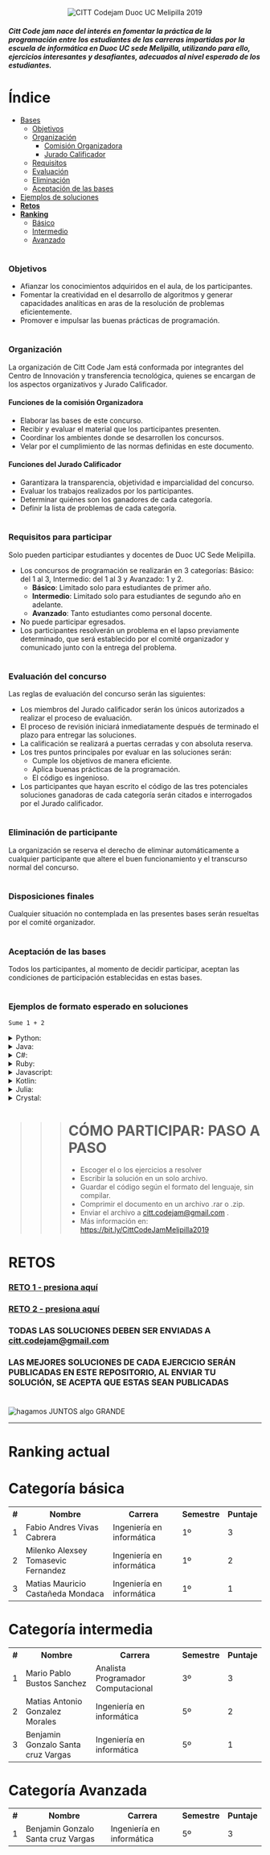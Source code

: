 <p align="center">
  <img src="http://i65.tinypic.com/2z57u5h.jpg" alt="CITT Codejam Duoc UC Melipilla 2019">
</p>

<p align="justify">

#### *Citt Code jam nace del interés en fomentar la práctica de la programación entre los estudiantes de las carreras impartidas por la escuela de informática en **Duoc UC sede Melipilla**, utilizando para ello, ejercicios interesantes y desafiantes, adecuados al nivel esperado de los estudiantes.*

</p>

# Índice

* [Bases](#Objetivos)
  * [Objetivos](#Objetivos)
  * [Organización](#Organización)
    * [Comisión Organizadora](#Funciones-de-la-comisión-Organizadora)
    * [Jurado Calificador](#Funciones-del-Jurado-Calificador)
  * [Requisitos](#Requisitos-para-participar)
  * [Evaluación](#Evaluación-del-concurso)
  * [Eliminación](#Eliminación-de-participante)
  * [Aceptación de las bases](#Aceptación-de-las-bases)
* [Ejemplos de soluciones](#Ejemplos-de-formato-esperado-en-soluciones)
* [**Retos**](#RETOS)
* [**Ranking**](#Ranking-actual)
  * [Básico](#Categoría-básica)
  * [Intermedio](#Categoría-intermedia)
  * [Avanzado](#Categoría-Avanzada)


#
### Objetivos

<p align="justify">

* Afianzar los conocimientos adquiridos en el aula, de los participantes.
* Fomentar la creatividad en el desarrollo de algoritmos y generar capacidades analíticas en aras de la resolución de problemas eficientemente.
* Promover e impulsar las buenas prácticas de programación.

</p>

#
### Organización

<p align="justify">

La organización de Citt Code Jam está conformada por integrantes del Centro de Innovación y transferencia tecnológica, quienes se encargan de los aspectos organizativos y Jurado Calificador.
#### Funciones de la comisión Organizadora
* Elaborar las bases de este concurso.
* Recibir y evaluar el material que los participantes presenten.
* Coordinar los ambientes donde se desarrollen los concursos.
* Velar por el cumplimiento de las normas definidas en este documento.
#### Funciones del Jurado Calificador
* Garantizara la transparencia, objetividad e imparcialidad del concurso.
* Evaluar los trabajos realizados por los participantes.
* Determinar quiénes son los ganadores de cada categoría.
* Definir la lista de problemas de cada categoría.

</p>

#
### Requisitos para participar

<p align="justify">

Solo pueden participar estudiantes y docentes de Duoc UC Sede Melipilla.
* Los concursos de programación se realizarán en 3 categorías: Básico: del 1 al 3, Intermedio: del 1 al 3 y Avanzado: 1 y 2.
  * **Básico**: Limitado solo para estudiantes de primer año.
  * **Intermedio**: Limitado solo para estudiantes de segundo año en adelante.
  * **Avanzado**: Tanto estudiantes como personal docente.
* No puede participar egresados.
* Los participantes resolverán un problema en el lapso previamente determinado, que será establecido por el comité organizador y comunicado junto con la entrega del problema.

</p>

#
### Evaluación del concurso

<p align="justify">

Las reglas de evaluación del concurso serán las siguientes:
* Los miembros del Jurado calificador serán los únicos autorizados a realizar el proceso de evaluación.
* El proceso de revisión iniciará inmediatamente después de terminado el plazo para entregar las soluciones.
* La calificación se realizará a puertas cerradas y con absoluta reserva.
* Los tres puntos principales por evaluar en las soluciones serán:
  * Cumple los objetivos de manera eficiente.
  * Aplica buenas prácticas de la programación.
  * El código es ingenioso.
* Los participantes que hayan escrito el código de las tres potenciales soluciones ganadoras de cada categoría serán citados e interrogados por el Jurado calificador.

</p>

#
### Eliminación de participante

<p align="justify">

La organización se reserva el derecho de eliminar automáticamente a cualquier participante que altere el buen funcionamiento y el transcurso normal del concurso.

</p>

#
### Disposiciones finales

<p align="justify">

Cualquier situación no contemplada en las presentes bases serán resueltas por el comité organizador.

</p>

#
### Aceptación de las bases

<p align="justify">

Todos los participantes, al momento de decidir participar, aceptan las condiciones de participación establecidas en estas bases.

</p>

#
### Ejemplos de formato esperado en soluciones
`Sume 1 + 2`

<details><summary>Python:</summary>
<p>

```python
# Nombre: Juan José Pérez González 
# Carrera: Ingeniería en informática
# Semestre: 5°
# Número de teléfono: +56987654321
# correo duoc: co.rreo@alumnos.duoc.cl
# correo per: correopersonal@gmail.com

def MiSolucion():
    a = 1
    b = 2
    c = a + b
    return c

```
</p>
</details>

<details><summary>Java:</summary>
<p>

```java
/* Nombre: Juan José Pérez González
 * Carrera: Ingeniería en informática
 * Semestre: 5°
 * Número de teléfono: +56987654321
 * correo duoc: co.rreo@alumnos.duoc.cl
 * correo per: correopersonal@gmail.com
 */

public class MiSolucion{
    
    public int miSolucion(){
        int a = 1;
        int b = 2;
        int c = a + b;
        return c;
    }
}
```
</p>
</details>

<details><summary>C#:</summary>
<p>

```c#
/* Nombre: Juan José Pérez González
 Carrera: Ingeniería en informática
 Semestre: 5°
 Número de teléfono: +56987654321
 correo duoc: co.rreo@alumnos.duoc.cl
 correo per: correopersonal@gmail.com
 */
public class MiSolucion
{
  public static int MiSolucion()
  {
    int a = 1;
    int b = 2;
    int c = a + b;
    return c;
  }
}
```
</p>
</details>

<details><summary>Ruby:</summary>
<p>

```ruby
=begin
 Nombre: Juan José Pérez González
 Carrera: Ingeniería en informática
 Semestre: 5°
 Número de teléfono: +56987654321
 correo duoc: co.rreo@alumnos.duoc.cl
 correo per: correopersonal@gmail.com
=end
def MiSolucion()
  a = 1
  b = 2
  c = a + b
  c
end
```
</p>
</details>

<details><summary>Javascript:</summary>
<p>

```javascript
/* Nombre: Juan José Pérez González
 Carrera: Ingeniería en informática
 Semestre: 5°
 Número de teléfono: +56987654321
 correo duoc: co.rreo@alumnos.duoc.cl
 correo per: correopersonal@gmail.com
 */
function MiSolucion() {
  var a = 1;
  let b = 2;
  const c = a + b;
  return c;
}
```
</p>
</details>

<details><summary>Kotlin:</summary>
<p>

```kotlin
/* Nombre: Juan José Pérez González
 Carrera: Ingeniería en informática
 Semestre: 5°
 Número de teléfono: +56987654321
 correo duoc: co.rreo@alumnos.duoc.cl
 correo per: correopersonal@gmail.com
 */
fun MiSolucion(): Int {
  var a = 1
  var b = 2
  var c = a + b
  return c
}
```
</p>
</details>

<details><summary>Julia:</summary>
<p>

```Julia
#= Nombre: Juan José Pérez González
 Carrera: Ingeniería en informática
 Semestre: 5°
 Número de teléfono: +56987654321
 correo duoc: co.rreo@alumnos.duoc.cl
 correo per: correopersonal@gmail.com
=#
module MiSolucion
  export misolucion
  
  function misolucion()
    a = 1
    b = 2
    c = a + b
    return c
  end
end
```
</p>
</details>

<details><summary>Crystal:</summary>
<p>

```crystal
# Nombre: Juan José Pérez González
# Carrera: Ingeniería en informática
# Semestre: 5°
# Número de teléfono: +56987654321
# correo duoc: co.rreo@alumnos.duoc.cl
# correo per: correopersonal@gmail.com

def mi_solucion()
  a = 1
  b = 2
  c = a + b
end
```
</p>
</details> 

<p align="justify">

#

>>> # CÓMO PARTICIPAR: PASO A PASO
>>> 
>>> * Escoger el o los ejercicios a resolver
>>> * Escribir la solución en un solo archivo.
>>> * Guardar el código según el formato del lenguaje, sin compilar.
>>> * Comprimir el documento en un archivo .rar o .zip. 
>>> * Enviar el archivo a citt.codejam@gmail.com .
>>> * Más información en: https://bit.ly/CittCodeJamMelipilla2019 

# RETOS

### [RETO 1 - presiona aquí](https://github.com/CittCodeJamMelipilla/CittCodejam2019Melipilla/blob/master/Semana%2001/README.md)
### [RETO 2 - presiona aquí](https://github.com/CittCodeJamMelipilla/CittCodejam2019Melipilla/blob/master/Semana%2002/README.md)

### TODAS LAS SOLUCIONES DEBEN SER ENVIADAS A citt.codejam@gmail.com
### LAS MEJORES SOLUCIONES DE CADA EJERCICIO SERÁN PUBLICADAS EN ESTE REPOSITORIO, AL ENVIAR TU SOLUCIÓN, SE ACEPTA QUE ESTAS SEAN PUBLICADAS

</p>

#
![hagamos JUNTOS algo GRANDE](http://i68.tinypic.com/2e3og9x.jpg)

<hr>

# Ranking actual

# Categoría básica

<table>
  <tr>
    <th>#</th>
    <th>Nombre</th>
    <th>Carrera</th>
    <th>Semestre</th>
    <th>Puntaje</th>
  </tr>
  <tr>
    <td>1</td>
    <td>Fabio Andres Vivas Cabrera</td>
    <td>Ingeniería en informática</td>
    <td>1º</td>
    <td>3</td>
  </tr>
  <tr>
    <td>2</td>
    <td>Milenko Alexsey Tomasevic Fernandez</td>
    <td>Ingeniería en informática</td>
    <td>1º</td>
    <td>2</td>
  </tr>
  <tr>
    <td>3</td>
    <td>Matias Mauricio Castañeda Mondaca</td>
    <td>Ingeniería en informática</td>
    <td>1º</td>
    <td>1</td>
  </tr>
</table>

# Categoría intermedia

<table>
  <tr>
    <th>#</th>
    <th>Nombre</th>
    <th>Carrera</th>
    <th>Semestre</th>
    <th>Puntaje</th>
  </tr>
  <tr>
    <td>1</td>
    <td>Mario Pablo Bustos Sanchez</td>
    <td>Analista Programador Computacional</td>
    <td>3º</td>
    <td>3</td>
  </tr>
  <tr>
    <td>2</td>
    <td>Matias Antonio Gonzalez Morales</td>
    <td>Ingeniería en informática</td>
    <td>5º</td>
    <td>2</td>
  </tr>
  <tr>
    <td>3</td>
    <td>Benjamin Gonzalo Santa cruz Vargas</td>
    <td>Ingeniería en informática</td>
    <td>5º</td>
    <td>1</td>
  </tr>
</table>

# Categoría Avanzada

<table>
  <tr>
    <th>#</th>
    <th>Nombre</th>
    <th>Carrera</th>
    <th>Semestre</th>
    <th>Puntaje</th>
  </tr>
  <tr>
    <td>1</td>
    <td>Benjamin Gonzalo Santa cruz Vargas</td>
    <td>Ingeniería en informática</td>
    <td>5º</td>
    <td>3</td>
  </tr>
</table>

